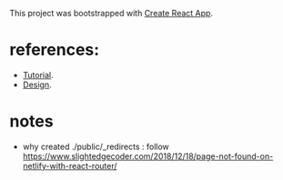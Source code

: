 This project was bootstrapped with [Create React App](https://github.com/facebook/create-react-app).

# references:
- [Tutorial](https://www.youtube.com/watch?v=ScDWrogElmo).
- [Design](https://dribbble.com/shots/6487391-Luxury-Hotel-Landing-page-design).

# notes
- why created ./public/_redirects : follow https://www.slightedgecoder.com/2018/12/18/page-not-found-on-netlify-with-react-router/